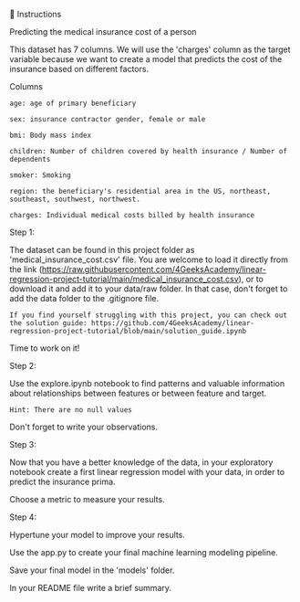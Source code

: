 📝 Instructions

Predicting the medical insurance cost of a person

This dataset has 7 columns. We will use the 'charges' column as the target variable because we want to create a model that predicts the cost of the insurance based on different factors.

Columns

    age: age of primary beneficiary

    sex: insurance contractor gender, female or male

    bmi: Body mass index

    children: Number of children covered by health insurance / Number of dependents

    smoker: Smoking

    region: the beneficiary's residential area in the US, northeast, southeast, southwest, northwest.

    charges: Individual medical costs billed by health insurance

Step 1:

The dataset can be found in this project folder as 'medical_insurance_cost.csv' file. You are welcome to load it directly from the link (https://raw.githubusercontent.com/4GeeksAcademy/linear-regression-project-tutorial/main/medical_insurance_cost.csv), or to download it and add it to your data/raw folder. In that case, don't forget to add the data folder to the .gitignore file.

    If you find yourself struggling with this project, you can check out the solution guide: https://github.com/4GeeksAcademy/linear-regression-project-tutorial/blob/main/solution_guide.ipynb

Time to work on it!

Step 2:

Use the explore.ipynb notebook to find patterns and valuable information about relationships between features or between feature and target.

    Hint: There are no null values

Don't forget to write your observations.

Step 3:

Now that you have a better knowledge of the data, in your exploratory notebook create a first linear regression model with your data, in order to predict the insurance prima.

Choose a metric to measure your results.

Step 4:

Hypertune your model to improve your results.

Use the app.py to create your final machine learning modeling pipeline.

Save your final model in the 'models' folder.

In your README file write a brief summary.